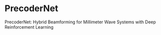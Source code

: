 # PrecoderNet
PrecoderNet: Hybrid Beamforming for Millimeter Wave Systems with Deep Reinforcement Learning
